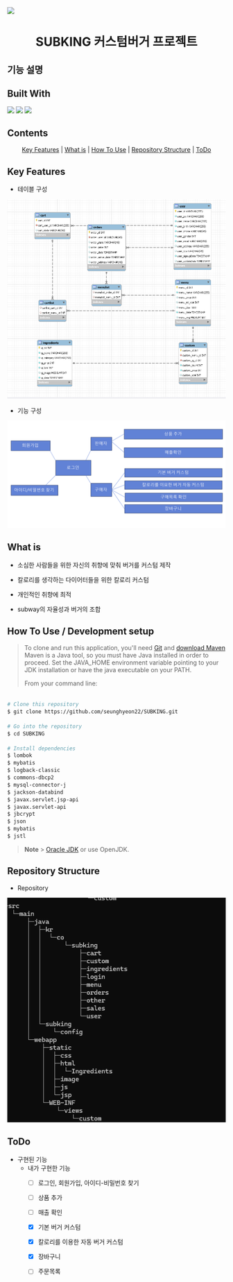 
<img src="https://github.com/seunghyeon22/SUBKING/blob/masterSeungHyeon/src/main/webapp/static/image/logo.jpg"  width="400">
<h1 align="center">
   SUBKING 커스텀버거 프로젝트
</h1>

## 기능 설명 

<p align="center">
  <h2>Built With</h2>
  <img src="https://img.shields.io/badge/MySQL-005C84?style=for-the-badge&logo=mysql&logoColor=white">
  <img src="https://img.shields.io/badge/Eclipse-2C2255?style=for-the-badge&logo=eclipse&logoColor=white">
  <img src="https://img.shields.io/badge/VSCode-0078D4?style=for-the-badge&logo=visual%20studio%20code&logoColor=white">   
</p>

## Contents
<p align="center">
  <a href="#key-features">Key Features</a> |
  <a href="#what-is">What is</a> |
  <a href="#how-to-use--development-setup">How To Use</a> |
  <a href="#Repository-Structure">Repository Structure</a> |
  <a href="#ToDo">ToDo</a>
</p>


## Key Features
 - 테이블 구성 
<img src="https://github.com/seunghyeon22/SUBKING/blob/masterSeungHyeon/subking/14.png">

 - 기능 구성
<img src="https://github.com/seunghyeon22/SUBKING/blob/masterSeungHyeon/subking/17.png">


## What is
- <p> 소심한 사람들을 위한 자신의 취향에 맞춰 버거를 커스텀 제작 </p>
- <p> 칼로리를 생각하는 다이어터들을 위한 칼로리 커스텀 </p>
- <p> 개인적인 취향에 최적 </p>
- <p> subway의 자율성과 버거의 조합 </p>



## How To Use / Development setup

> To clone and run this application,
> you'll need [Git](https://git-scm.com)
> and [download Maven](https://maven.apache.org/download.cgi)
> Maven is a Java tool, so you must have Java installed in order to proceed. Set the JAVA_HOME environment variable pointing to your JDK installation or have the java executable on your PATH.
>
> From your command line:

```bash

# Clone this repository
$ git clone https://github.com/seunghyeon22/SUBKING.git

# Go into the repository
$ cd SUBKING
 
# Install dependencies
$ lombok
$ mybatis
$ logback-classic 
$ commons-dbcp2
$ mysql-connector-j
$ jackson-databind
$ javax.servlet.jsp-api
$ javax.servlet-api
$ jbcrypt
$ json
$ mybatis
$ jstl

```

> **Note** > [Oracle JDK](https://www.oracle.com/java/technologies/downloads/) or use OpenJDK.

## Repository Structure
- Repository
<img src="https://github.com/seunghyeon22/SUBKING/blob/masterSeungHyeon/subking/13.png">

## ToDo
- 구현된 기능
   - 내가 구현한 기능 
      *   [ ] 로그인, 회원가입, 아이디-비밀번호 찾기
      *   [ ] 상품 추가
      *   [ ] 매출 확인
      *   [x] 기본 버거 커스텀
      *   [x] 칼로리를 이용한 자동 버거 커스텀
      *   [x] 장바구니
      *   [ ] 주문목록     

